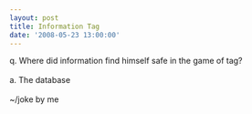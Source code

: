 ```yaml
---
layout: post
title: Information Tag
date: '2008-05-23 13:00:00'
---
```


<div xmlns="http://www.w3.org/1999/xhtml">q. Where did information find himself safe in the game of tag?<br><br>a. The database<br><br>~/joke by me</div>